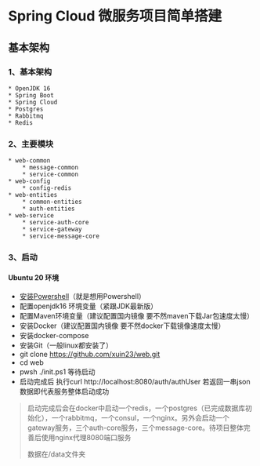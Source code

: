 # Spring Cloud 微服务项目简单搭建

## 基本架构

### 1、基本架构

    * OpenJDK 16
    * Spring Boot
    * Spring Cloud
    * Postgres
    * Rabbitmq
    * Redis

### 2、主要模块

    * web-common
        * message-common
        * service-common
    * web-config
        * config-redis
    * web-entities
        * common-entities
        * auth-entities
    * web-service
        * service-auth-core
        * service-gateway
        * service-message-core

### 3、启动

#### Ubuntu 20 环境

* [安装Powershell](https://docs.microsoft.com/zh-cn/powershell/scripting/install/installing-powershell-core-on-linux?view=powershell-7.1)（就是想用Powershell）
* 配置openjdk16 环境变量（紧跟JDK最新版）
* 配置Maven环境变量（建议配置国内镜像 要不然maven下载Jar包速度太慢）
* 安装Docker（建议配置国内镜像 要不然docker下载镜像速度太慢）
* 安装docker-compose
* 安装Git（一般linux都安装了）
* git clone https://github.com/xuin23/web.git
* cd web
* pwsh ./init.ps1 等待启动
* 启动完成后 执行curl http://localhost:8080/auth/authUser 若返回一串json数据即代表服务整体启动成功

> 启动完成后会在docker中启动一个redis，一个postgres（已完成数据库初始化），一个rabbitmq，一个consul，一个nginx。另外会启动一个gateway服务，三个auth-core服务，三个message-core。待项目整体完善后使用nginx代理8080端口服务
>
>  数据在/data文件夹
